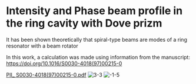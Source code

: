 # Intensity and Phase beam profile in the ring cavity with Dove prizm


It has been shown theoretically that spiral-type beams are modes of a ring resonator with a beam rotator

In this work, a calculation was made using information from the manuscript:
https://doi.org/10.1016/S0030-4018(97)00215-0


[PII_ S0030-4018(97)00215-0.pdf](https://github.com/7nmw/Modal_Line_Width/files/10783947/PII_.S0030-4018.97.00215-0.pdf)
![3-3](https://user-images.githubusercontent.com/116585464/220097091-8f695099-431a-41a6-a128-daf583b3ac92.jpg)
![-1-5](https://user-images.githubusercontent.com/116585464/220097911-272a3fad-48f2-44bf-8ecf-f8a6e872b184.jpg)
